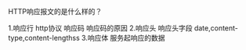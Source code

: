 HTTP响应报文的是什么样的？


1.响应行   http协议  响应码  响应码的原因
2.响应头  响应头字段  date,content-type,content-lengthss
3.响应体   服务起响应的数据

